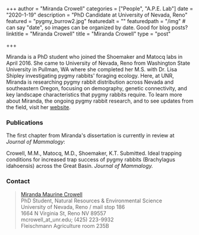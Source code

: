 +++
author = "Miranda Crowell"
categories = ["People", "A.P.E. Lab"]
date = "2020-1-19"
description = "PhD Candidate at University of Nevada, Reno"
featured = "pygmy_burrow2.jpg"
featuredalt = ""
featuredpath = "/img"  # can say "date", so images can be organized by date. Good for blog posts?
linktitle = "Miranda Crowell"
title = "Miranda Crowell"
type = "post"

+++

Miranda is a PhD student who joined the Shoemaker and Matocq labs in April 2016. She came to University of Nevada, Reno from Washington State University in Pullman, WA where she completed her M.S. with Dr. Lisa Shipley investigating pygmy rabbits' foraging ecology. Here, at UNR, Miranda is researching pygmy rabbit distribution across Nevada and southeastern Oregon, focusing on demography, genetic connectivity, and key landscape characteristics that pygmy rabbits require. To learn more about Miranda, the ongoing pygmy rabbit research, and to see updates from the field, visit her [website](http://mirandamaurine.weebly.com).

### Publications

The first chapter from Miranda's dissertation is currently in review at *Journal of Mammalogy*:

Crowell, M.M., Matocq, M.D., Shoemaker, K.T. Submitted. Ideal trapping conditions for increased trap success of pygmy rabbits (Brachylagus idahoensis) across the Great Basin. *Journal of Mammalogy.*

### Contact

> [Miranda Maurine Crowell](http://mirandamaurine.weebly.com)  
> PhD Student, Natural Resources & Environmental Science  
> University of Nevada, Reno / mail stop 186  
> 1664 N Virginia St, Reno NV 89557  
> mcrowell_at_unr.edu; (425) 223-9932  
> Fleischmann Agriculture room 235B
